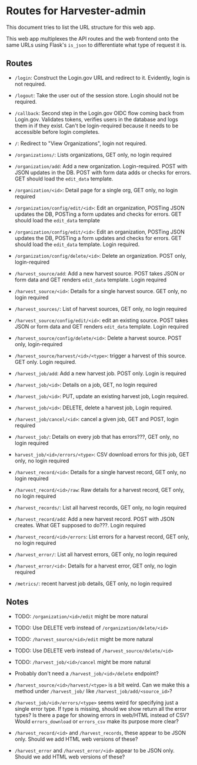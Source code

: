 # Routes for Harvester-admin

This document tries to list the URL structure for this web app.

This web app multiplexes the API routes and the web frontend onto the 
same URLs using Flask's `is_json` to differentiate what type of request
it is.

## Routes

- `/login`: Construct the Login.gov URL and redirect to it. Evidently, login
  is not required.
- `/logout`: Take the user out of the session store. Login should not be
  required.
- `/callback`: Second step in the Login.gov OIDC flow coming back from
  Login.gov. Validates tokens, verifies users in the database and logs them
  in if they exist. Can't be login-required because it needs to be accessible
  before login completes.
- `/`: Redirect to "View Organizations", login not required.


- `/organizations/`: Lists organizations, GET only, no login required
- `/organization/add`: Add a new organization. Login-required. POST
  with JSON updates in the DB. POST with form data adds or checks for errors. 
  GET should load the `edit_data` template.
- `/organization/<id>`: Detail page for a single org, GET only, no login
  required
- `/organization/config/edit/<id>`: Edit an organization, POSTing JSON updates
  the DB, POSTing a form updates and checks for errors. GET should load the
  `edit_data` template
- `/organization/config/edit/<id>`: Edit an organization, POSTing JSON updates
  the DB, POSTing a form updates and checks for errors. GET should load the
  `edit_data` template. Login required.
- `/organization/config/delete/<id>`: Delete an organization. POST only,
  login-required


- `/harvest_source/add`: Add a new harvest source. POST takes JSON or form
  data and GET renders `edit_data` template. Login required
- `/harvest_source/<id>`: Details for a single harvest source. GET only, no
  login required
- `/harvest_sources/`: List of harvest sources, GET only, no login required
- `/harvest_source/config/edit/<id>`: edit an existing source. POST takes JSON
  or form data and GET renders `edit_data` template. Login required
- `/harvest_source/config/delete/<id>`: Delete a harvest source. POST only,
  login-required
- `/harvest_source/harvest/<id>/<type>`: trigger a harvest of this source.
  GET only. Login required.


- `/harvest_job/add`: Add a new harvest job. POST only. Login is required
- `/harvest_job/<id>`: Details on a job, GET, no login required
- `/harvest_job/<id>`: PUT, update an existing harvest job, Login required.
- `/harvest_job/<id>`: DELETE, delete a harvest job, Login required.
- `/harvest_job/cancel/<id>`: cancel a given job, GET and POST, login required 
- `/harvest_job/`: Details on every job that has errors???, GET only, no login
  required
- `harvest_job/<id>/errors/<type>`: CSV download errors for this job, GET only, no
  login required

- `/harvest_record/<id>`: Details for a single harvest record, GET only, no
  login required
- `/harvest_record/<id>/raw`: Raw details for a harvest record, GET only, no
  login required
- `/harvest_records/`: List all harvest records, GET only, no login required
- `/harvest_record/add`: Add a new harvest record. POST with JSON creates.
  What GET supposed to do???. Login required
- `/harvest_record/<id>/errors`: List errors for a harvest record, GET only,
  no login required
- `/harvest_error/`: List all harvest errors, GET only, no login required
- `/harvest_error/<id>`: Details for a harvest error, GET only, no login required


- `/metrics/`: recent harvest job details, GET only, no login required

## Notes

- TODO: `/organization/<id>/edit` might be more natural
- TODO: Use DELETE verb instead of `/organization/delete/<id>`
- TODO: `/harvest_source/<id>/edit` might be more natural
- TODO: Use DELETE verb instead of `/harvest_source/delete/<id>`
- TODO: `/harvest_job/<id>/cancel` might be more natural
- Probably don't need a `/harvest_job/<id>/delete` endpoint?

- `/harvest_source/<id>/harvest/<type>` is a bit weird. Can we make this a method
  under `/harvest_job/` like `/harvest_job/add/<source_id>`?
- `/harvest_job/<id>/errors/<type>` seems weird for specifying just a single
  error type. If type is missing, should we show return all the error types?
  Is there a page for showing errors in web/HTML instead of CSV? Would
  `errors_download` or `errors_csv` make its purpose more clear?
- `/harvest_record/<id>` and `/harvest_records`, these appear to be JSON only.
  Should we add HTML web versions of these?
- `/harvest_error` and `/harvest_error/<id>` appear to be JSON only. Should we
  add HTML web versions of these?

